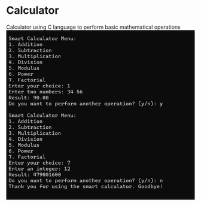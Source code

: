# Calculator
Calculator using C language to perform basic mathematical operations
![AltText](output.jpg)
